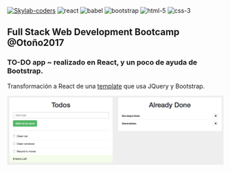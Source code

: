 [![Skylab-coders](https://mtzfactory.github.io/logos/png/skylab-coders.png)](http://www.skylabcoders.com/)
![react](https://mtzfactory.github.io/logos/png/react.png)
![babel](https://mtzfactory.github.io/logos/png/babel.png)
![bootstrap](https://mtzfactory.github.io/logos/png/bootstrap.png)
![html-5](https://mtzfactory.github.io/logos/png/html-5.png)
![css-3](https://mtzfactory.github.io/logos/png/css-3.png)

## Full Stack Web Development Bootcamp @Otoño2017

### TO-DO app ~ realizado en React, y un poco de ayuda de Bootstrap.

Transformación a React de una [template][todo-template] que usa JQuery y Bootstrap.

![screenshoot](./img/screenshoot-1.png)

[todo-template]: https://bootsnipp.com/snippets/featured/todo-example